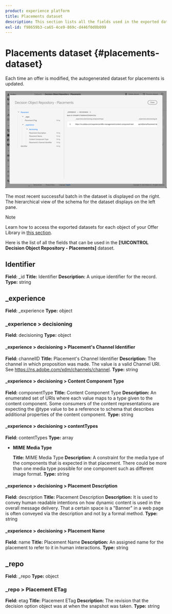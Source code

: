 ```yaml
---
product: experience platform
title: Placements dataset
description: This section lists all the fields used in the exported dataset for placements.
exl-id: f98659b3-ca65-4ce9-869c-d446f0d0b099
---
```

# Placements dataset {#placements-dataset}

Each time an offer is modified, the autogenerated dataset for placements is updated.

![](../assets/dataset-placements.png)

The most recent successful batch in the dataset is displayed on the right. The hierarchical view of the schema for the dataset displays on the left pane.

>[!NOTE]
>
>Learn how to access the exported datasets for each object of your Offer Library in [this section](../export-catalog/access-dataset.md).

Here is the list of all the fields that can be used in the **[!UICONTROL Decision Object Repository - Placements]** dataset.

<!--A placement describes a location or place in a personalized message. It is used to set technical constraints for content that the personalization decision supplies. The placement also represents a request to produce certain types of metrics when an experience event is produced where this placement is involved. For instance, the placement facilitates a personalized clickable image inside an email shown to an end-user. The placement may for instance request from the assembled experience that the click on its image gets reported in an experience event with a metric https://ns.adobe.com/xdm/data/metrics/web/linkclicks and a reference to this placement.-->
    
## Identifier
    
**Field:** _id
**Title:** Identifier
**Description:** A unique identifier for the record.
**Type:** string

## _experience

**Field:** _experience
**Type:** object

### _experience > decisioning

**Field:** decisioning
**Type:** object

#### _experience > decisioning > Placement's Channel Identifier

**Field:** channelID
**Title:** Placement's Channel Identifier
**Description:** The channel in which proposition was made. The value is a valid Channel URI. See https://ns.adobe.com/xdm/channels/channel.
**Type:** string

#### _experience > decisioning > Content Component Type

**Field:** componentType
**Title:** Content Component Type
**Description:** An enumerated set of URIs where each value maps to a type given to the content component. Some consumers of the content representations are expecting the @type value to be a reference to schema that describes additional properties of the content component.
**Type:** string

#### _experience > decisioning > contentTypes

**Field:** contentTypes
**Type:** array

* **MIME Media Type**

    **Title:** MIME Media Type
    **Description:** A constraint for the media type of the components that is expected in that placement. There could be more than one media type possible for one component such as different image format.
    **Type:** string

#### _experience > decisioning > Placement Description

**Field:** description
**Title:** Placement Description
**Description:** It is used to convey human readable intentions on how dynamic content is used in the overall message delivery. That a certain space is a \"Banner\" in a web page is often conveyed via the description and not by a formal method.
**Type:** string

#### _experience > decisioning > Placement Name

**Field:** name
**Title:** Placement Name
**Description:** An assigned name for the placement to refer to it in human interactions.
**Type:** string

## _repo

**Field:** _repo
**Type:** object
    
### _repo > Placement ETag

**Field:** etag
**Title:** Placement ETag
**Description:** The revision that the decision option object was at when the snapshot was taken.
**Type:** string
